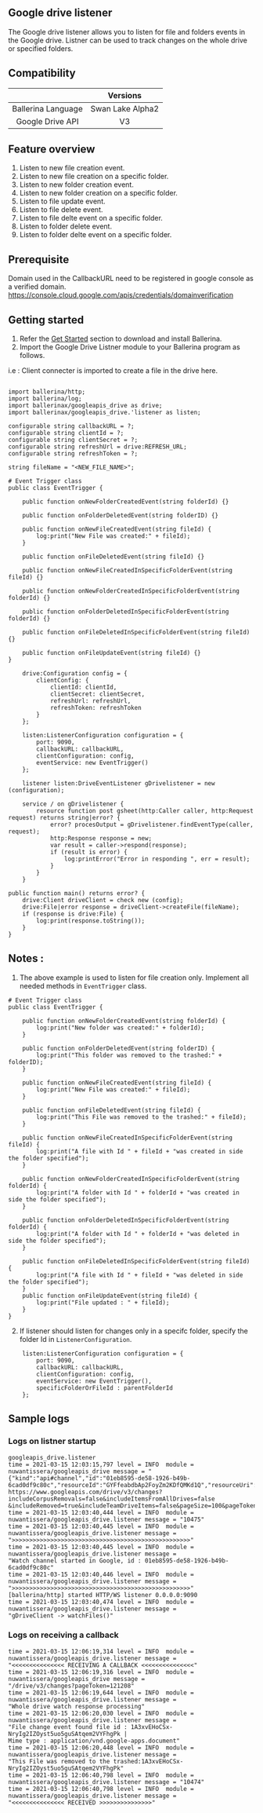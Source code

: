 ## Google drive listener

The Google drive listener allows you to listen for file and folders events in the Google drive.
Listner can be used to track changes on the whole drive or specified folders.

## Compatibility

|                             |            Versions             |
|:---------------------------:|:-------------------------------:|
| Ballerina Language          |     Swan Lake Alpha2            |
| Google Drive API            |             V3                  |

## Feature overview
1. Listen to new file creation event.
2. Listen to new file creation on a specific folder.
3. Listen to new folder creation event.
4. Listen to new folder creation on a specific folder.
5. Listen to file update event.
6. Listen to file delete event.
7. Listen to file delte event on a specific folder.
8. Listen to folder delete event.
9. Listen to folder delte event on a specific folder.

## Prerequisite
Domain used in the CallbackURL need to be registered in google console as a verified domain.
https://console.cloud.google.com/apis/credentials/domainverification

## Getting started
1. Refer the [Get Started](https://ballerina.io/v1-1/learn/) section to download and install Ballerina.
2. Import the Google Drive Listner module to your Ballerina program as follows.

i.e : Client connecter is imported to create a file in the drive here.

```ballerina
	
import ballerina/http;
import ballerina/log;
import ballerinax/googleapis_drive as drive;
import ballerinax/googleapis_drive.'listener as listen;

configurable string callbackURL = ?;
configurable string clientId = ?;
configurable string clientSecret = ?;
configurable string refreshUrl = drive:REFRESH_URL;
configurable string refreshToken = ?;

string fileName = "<NEW_FILE_NAME>";

# Event Trigger class  
public class EventTrigger {
    
    public function onNewFolderCreatedEvent(string folderId) {}

    public function onFolderDeletedEvent(string folderID) {}

    public function onNewFileCreatedEvent(string fileId) {
        log:print("New File was created:" + fileId);
    }

    public function onFileDeletedEvent(string fileId) {}

    public function onNewFileCreatedInSpecificFolderEvent(string fileId) {}

    public function onNewFolderCreatedInSpecificFolderEvent(string folderId) {}

    public function onFolderDeletedInSpecificFolderEvent(string folderId) {}

    public function onFileDeletedInSpecificFolderEvent(string fileId) {}

    public function onFileUpdateEvent(string fileId) {}
}

    drive:Configuration config = {
        clientConfig: {
            clientId: clientId,
            clientSecret: clientSecret,
            refreshUrl: refreshUrl,
            refreshToken: refreshToken
        }
    };

    listen:ListenerConfiguration configuration = {
        port: 9090,
        callbackURL: callbackURL,
        clientConfiguration: config,
        eventService: new EventTrigger()
    };

    listener listen:DriveEventListener gDrivelistener = new (configuration);

    service / on gDrivelistener {
        resource function post gsheet(http:Caller caller, http:Request request) returns string|error? {
            error? procesOutput = gDrivelistener.findEventType(caller, request);
            http:Response response = new;
            var result = caller->respond(response);
            if (result is error) {
                log:printError("Error in responding ", err = result);
            }
        }
    }

public function main() returns error? {
    drive:Client driveClient = check new (config);
    drive:File|error response = driveClient->createFile(fileName);
    if (response is drive:File) {
        log:print(response.toString());
    }
}

```
## Notes : 

1. The above example is used to listen for file creation only. Implement all needed methods in `EventTrigger` class.

```
# Event Trigger class  
public class EventTrigger {
    
    public function onNewFolderCreatedEvent(string folderId) {
        log:print("New folder was created:" + folderId);
    }

    public function onFolderDeletedEvent(string folderID) {
        log:print("This folder was removed to the trashed:" + folderID);
    }

    public function onNewFileCreatedEvent(string fileId) {
        log:print("New File was created:" + fileId);
    }

    public function onFileDeletedEvent(string fileId) {
        log:print("This File was removed to the trashed:" + fileId);
    }

    public function onNewFileCreatedInSpecificFolderEvent(string fileId) {
        log:print("A file with Id " + fileId + "was created in side the folder specified");
    }

    public function onNewFolderCreatedInSpecificFolderEvent(string folderId) {
        log:print("A folder with Id " + folderId + "was created in side the folder specified");
    }

    public function onFolderDeletedInSpecificFolderEvent(string folderId) {
        log:print("A folder with Id " + folderId + "was deleted in side the folder specified");
    }

    public function onFileDeletedInSpecificFolderEvent(string fileId) {
        log:print("A file with Id " + fileId + "was deleted in side the folder specified");
    }
    public function onFileUpdateEvent(string fileId) {
        log:print("File updated : " + fileId);
    }
}
```

2. If listener should listen for changes only in a specifc folder, specify the folder Id in `ListenerConfiguration`.

```
    listen:ListenerConfiguration configuration = {
        port: 9090,
        callbackURL: callbackURL,
        clientConfiguration: config,
        eventService: new EventTrigger(),
        specificFolderOrFileId : parentFolderId
    };
```

## Sample logs

### Logs on listner startup

```
googleapis_drive.listener
time = 2021-03-15 12:03:15,797 level = INFO  module = nuwantissera/googleapis_drive message = "{"kind":"api#channel","id":"01eb8595-de58-1926-b49b-6cad0df9c80c","resourceId":"GYFfeabdbAp2FoyZm2KDfQMKd1Q","resourceUri":
https://www.googleapis.com/drive/v3/changes?includeCorpusRemovals=false&includeItemsFromAllDrives=false
&includeRemoved=true&includeTeamDriveItems=false&pageSize=100&pageToken=121208&restrictToMyDrive=false&spaces=drive&supportsAllDrives=true&supportsTeamDrives=false&alt=json","expiration":"1615793595000"}" 
time = 2021-03-15 12:03:40,444 level = INFO  module = nuwantissera/googleapis_drive.listener message = "10475" 
time = 2021-03-15 12:03:40,445 level = INFO  module = nuwantissera/googleapis_drive.listener message = ">>>>>>>>>>>>>>>>>>>>>>>>>>>>>>>>>>>>>>>>>>>>>>>>>>>" 
time = 2021-03-15 12:03:40,445 level = INFO  module = nuwantissera/googleapis_drive.listener message = 
"Watch channel started in Google, id : 01eb8595-de58-1926-b49b-6cad0df9c80c" 
time = 2021-03-15 12:03:40,446 level = INFO  module = nuwantissera/googleapis_drive.listener message = ">>>>>>>>>>>>>>>>>>>>>>>>>>>>>>>>>>>>>>>>>>>>>>>>>>>" 
[ballerina/http] started HTTP/WS listener 0.0.0.0:9090
time = 2021-03-15 12:03:40,474 level = INFO  module = nuwantissera/googleapis_drive.listener message = 
"gDriveClient -> watchFiles()"
```

### Logs on receiving a callback

```
time = 2021-03-15 12:06:19,314 level = INFO  module = nuwantissera/googleapis_drive.listener message = 
"<<<<<<<<<<<<<<< RECEIVING A CALLBACK <<<<<<<<<<<<<<<" 
time = 2021-03-15 12:06:19,316 level = INFO  module = nuwantissera/googleapis_drive message = 
"/drive/v3/changes?pageToken=121208" 
time = 2021-03-15 12:06:19,644 level = INFO  module = nuwantissera/googleapis_drive.listener message = 
"Whole drive watch response processing" 
time = 2021-03-15 12:06:20,030 level = INFO  module = nuwantissera/googleapis_drive.listener message = 
"File change event found file id : 1A3xvEHoCSx-NryIg2IZOyst5uo5guSAtqem2VYFhgPk | 
Mime type : application/vnd.google-apps.document" 
time = 2021-03-15 12:06:20,448 level = INFO  module = nuwantissera/googleapis_drive.listener message = 
"This File was removed to the trashed:1A3xvEHoCSx-NryIg2IZOyst5uo5guSAtqem2VYFhgPk" 
time = 2021-03-15 12:06:40,798 level = INFO  module = nuwantissera/googleapis_drive.listener message = "10474" 
time = 2021-03-15 12:06:40,798 level = INFO  module = nuwantissera/googleapis_drive.listener message = 
"<<<<<<<<<<<<<<< RECEIVED >>>>>>>>>>>>>>>" 
```

